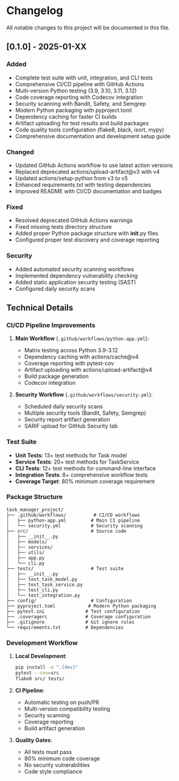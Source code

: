 # Changelog

All notable changes to this project will be documented in this file.

## [0.1.0] - 2025-01-XX

### Added
- Complete test suite with unit, integration, and CLI tests
- Comprehensive CI/CD pipeline with GitHub Actions
- Multi-version Python testing (3.9, 3.10, 3.11, 3.12)
- Code coverage reporting with Codecov integration
- Security scanning with Bandit, Safety, and Semgrep
- Modern Python packaging with pyproject.toml
- Dependency caching for faster CI builds
- Artifact uploading for test results and build packages
- Code quality tools configuration (flake8, black, isort, mypy)
- Comprehensive documentation and development setup guide

### Changed
- Updated GitHub Actions workflow to use latest action versions
- Replaced deprecated actions/upload-artifact@v3 with v4
- Updated actions/setup-python from v3 to v5
- Enhanced requirements.txt with testing dependencies
- Improved README with CI/CD documentation and badges

### Fixed
- Resolved deprecated GitHub Actions warnings
- Fixed missing tests directory structure
- Added proper Python package structure with __init__.py files
- Configured proper test discovery and coverage reporting

### Security
- Added automated security scanning workflows
- Implemented dependency vulnerability checking
- Added static application security testing (SAST)
- Configured daily security scans

## Technical Details

### CI/CD Pipeline Improvements

1. **Main Workflow** (`.github/workflows/python-app.yml`):
   - Matrix testing across Python 3.9-3.12
   - Dependency caching with actions/cache@v4
   - Coverage reporting with pytest-cov
   - Artifact uploading with actions/upload-artifact@v4
   - Build package generation
   - Codecov integration

2. **Security Workflow** (`.github/workflows/security.yml`):
   - Scheduled daily security scans
   - Multiple security tools (Bandit, Safety, Semgrep)
   - Security report artifact generation
   - SARIF upload for GitHub Security tab

### Test Suite

- **Unit Tests**: 13+ test methods for Task model
- **Service Tests**: 20+ test methods for TaskService
- **CLI Tests**: 12+ test methods for command-line interface
- **Integration Tests**: 8+ comprehensive workflow tests
- **Coverage Target**: 80% minimum coverage requirement

### Package Structure

```
task_manager_project/
├── .github/workflows/          # CI/CD workflows
│   ├── python-app.yml         # Main CI pipeline
│   └── security.yml           # Security scanning
├── src/                       # Source code
│   ├── __init__.py
│   ├── models/
│   ├── services/
│   ├── utils/
│   ├── app.py
│   └── cli.py
├── tests/                     # Test suite
│   ├── __init__.py
│   ├── test_task_model.py
│   ├── test_task_service.py
│   ├── test_cli.py
│   └── test_integration.py
├── config/                    # Configuration
├── pyproject.toml            # Modern Python packaging
├── pytest.ini               # Test configuration
├── .coveragerc              # Coverage configuration
├── .gitignore               # Git ignore rules
└── requirements.txt         # Dependencies
```

### Development Workflow

1. **Local Development**:
   ```bash
   pip install -e ".[dev]"
   pytest --cov=src
   flake8 src/ tests/
   ```

2. **CI Pipeline**:
   - Automatic testing on push/PR
   - Multi-version compatibility testing
   - Security scanning
   - Coverage reporting
   - Build artifact generation

3. **Quality Gates**:
   - All tests must pass
   - 80% minimum code coverage
   - No security vulnerabilities
   - Code style compliance